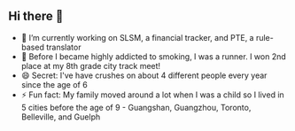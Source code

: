 ## Hi there 👋

- 🔭 I’m currently working on SLSM, a financial tracker, and PTE, a rule-based translator
- 🏃 Before I became highly addicted to smoking, I was a runner. I won 2nd place at my 8th grade city track meet!
- 😄 Secret: I've have crushes on about 4 different people every year since the age of 6
- ⚡ Fun fact: My family moved around a lot when I was a child so I lived in 5 cities before the age of 9 - Guangshan, Guangzhou, Toronto, Belleville, and Guelph

